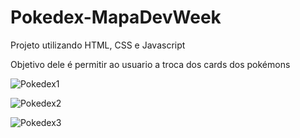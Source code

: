 # Pokedex-MapaDevWeek

Projeto utilizando HTML, CSS e Javascript

Objetivo dele é permitir ao usuario a troca dos cards dos pokémons

![Pokedex1](https://user-images.githubusercontent.com/81247538/158659002-4265283a-afa8-46c2-a0dc-46b70f0b2cd5.png)

![Pokedex2](https://user-images.githubusercontent.com/81247538/158659025-60506edc-7212-4130-aad0-e4db40753dae.png)

![Pokedex3](https://user-images.githubusercontent.com/81247538/158659037-f3abd8a8-ad47-4dcc-a407-6743adf69bc7.png)
